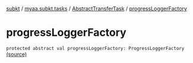 [subkt](../../index.md) / [myaa.subkt.tasks](../index.md) / [AbstractTransferTask](index.md) / [progressLoggerFactory](./progress-logger-factory.md)

# progressLoggerFactory

`protected abstract val progressLoggerFactory: ProgressLoggerFactory` [(source)](https://github.com/Myaamori/SubKt/blob/0.1.19/src/main/kotlin/myaa/subkt/tasks/tasks.kt#L1605)